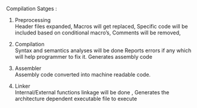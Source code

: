 Compilation Satges :<br />

1. Preprocessing<br />
	Header files expanded,
	Macros will get replaced,
	Specific code will be included based on conditional macro’s,
	Comments will be removed,
	
2. Compilation<br />
	Syntax and semantics analyses will be done
	Reports errors if any which will help programmer to fix it.
	Generates assembly code

3. Assembler<br />
	Assembly code converted into machine readable code.

4. Linker<br />
	Internal/External functions linkage will be done ,
	Generates the architecture dependent executable file to execute